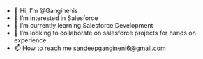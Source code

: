 - 👋 Hi, I’m @Ganginenis
- 👀 I’m interested in Salesforce
- 🌱 I’m currently learning Salesforce Development
- 💞️ I’m looking to collaborate on salesforce projects for hands on experience
- 📫 How to reach me sandeepgangineni6@gmail.com

<!---
Ganginenis/Ganginenis is a ✨ special ✨ repository because its `README.md` (this file) appears on your GitHub profile.
You can click the Preview link to take a look at your changes.
--->
